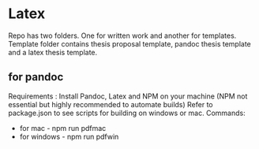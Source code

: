 # Latex
Repo has two folders. One for written work and another for templates. 
Template folder contains thesis proposal template, pandoc thesis template 
and a latex thesis template.


## for pandoc
Requirements : Install Pandoc, Latex and NPM on your machine (NPM not essential but highly recommended to automate builds)
Refer to package.json to see scripts for building on windows or mac.
Commands: 
- for mac - npm run pdfmac
- for windows - npm run pdfwin


